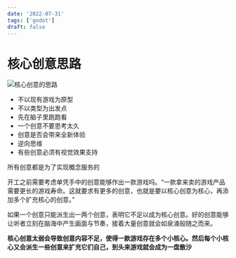```yaml
---
date: '2022-07-31'
tags: ['godot']
draft: false
---
```


# 核心创意思路

<img data-id="20240608183100" src="https://cdn.ipfsscan.io/weibo/large/005ZoLfCgy1hqi4k36w89j30t20fy78a.jpg" alt="核心创意的思路" />

- 不以现有游戏为原型
- 不以类型为出发点
- 先在脑子里跑跑看
- 一个创意不要思考太久
- 创意是否会带来全新体验
- 逆向思维
- 有些创意必须有视觉效果支持


所有创意都是为了实现概念服务的

开工之前需要考虑单凭手中的创意能够作出一款游戏吗。“一款拿来卖的游戏产品需要更长的游戏寿命。这就要求有更多的创意，也就是要以核心创意为核心，再添加多个扩充核心的创意。”

如果一个创意只能派生出一两个创意，表明它不足以成为核心创意。好的创意能够让听者立刻在脑海中产生画面与节奏，接着大量创意就会如泉涌般随之而来。

**核心创意太弱会导致创意内容不足，使得一款游戏存在多个小核心。然后每个小核心又会派生一些创意来扩充它们自己，到头来游戏就会成为一盘散沙**


